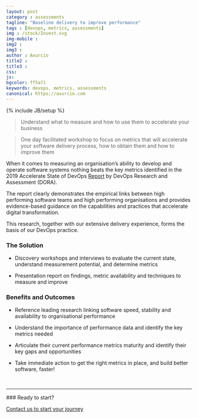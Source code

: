```yaml
---
layout: post
category : assessments
tagline: "Baseline delivery to improve performance"
tags : [devops, metrics, assessments]
img : /stock/Invest.svg
img-mobile : 
img2 : 
img3 : 
author : Axurcio
title2 : 
title3 : 
css: 
js: 
bgcolor: ff5a71
keywords: devops, metrics, assessments
canonical: https://axurcio.com
---
```

{% include JB/setup %}

> Understand what to measure and how to use them to accelerate your business

<!--more-->

> One day facilitated workshop to focus on metrics that will accelerate your software delivery process, how to obtain them and how to improve them

When it comes to measuring an organisation’s ability to develop and operate software systems nothing beats the key metrics identified in the 2019 Accelerate State of DevOps [Report](https://services.google.com/fh/files/misc/state-of-devops-2019.pdf) by DevOps Research and Assessment (DORA).  

The report clearly demonstrates the empirical links between high performing software teams and high performing organisations and provides evidence-based guidance on the capabilities and practices that accelerate digital transformation.  

This research, together with our extensive delivery experience, forms the basis of our DevOps practice.  


### The Solution

* Discovery workshops and interviews to evaluate the current state, understand measurement potential, and determine metrics    

* Presentation report on findings, metric availability and techniques to measure and improve


### Benefits and Outcomes

* Reference leading research linking software speed, stability and availability to organisational performance 

* Understand the importance of performance data and identify the key metrics needed

* Articulate their current performance metrics maturity and identify their key gaps and opportunities

* Take immediate action to get the right metrics in place, and build better software, faster!


<br />
<hr />
### Ready to start?  

[Contact us to start your journey](/contact)